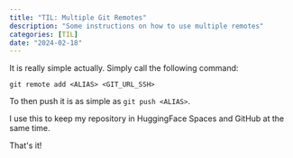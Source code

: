 ```yaml
---
title: "TIL: Multiple Git Remotes"
description: "Some instructions on how to use multiple remotes"
categories: [TIL]
date: "2024-02-18"
---
```

It is really simple actually. Simply call the following command:

`git remote add <ALIAS> <GIT_URL_SSH>`

To then push it is as simple as `git push <ALIAS>`.

I use this to keep my repository in HuggingFace Spaces and GitHub at the same time.

That's it!